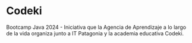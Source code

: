 # Codeki
Bootcamp Java 2024 - Iniciativa que la Agencia de Aprendizaje a lo largo de la vida organiza junto a IT Patagonia y la academia educativa Codeki.

